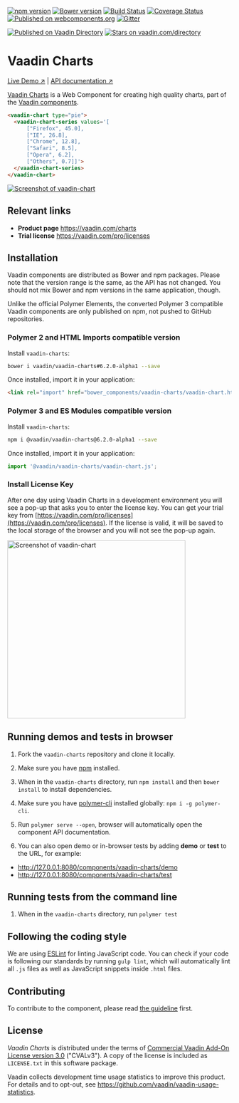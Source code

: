 [![npm version](https://badgen.net/npm/v/@vaadin/vaadin-charts)](https://www.npmjs.com/package/@vaadin/vaadin-charts)
[![Bower version](https://badgen.net/github/release/vaadin/vaadin-charts)](https://github.com/vaadin/vaadin-charts/releases)
[![Build Status](https://travis-ci.org/vaadin/vaadin-charts.svg?branch=master)](https://travis-ci.org/vaadin/vaadin-charts)
[![Coverage Status](https://coveralls.io/repos/github/vaadin/vaadin-charts/badge.svg?branch=master)](https://coveralls.io/github/vaadin/vaadin-charts?branch=master)
[![Published on webcomponents.org](https://img.shields.io/badge/webcomponents.org-published-blue.svg)](https://www.webcomponents.org/element/vaadin/vaadin-charts)
[![Gitter](https://badges.gitter.im/Join%20Chat.svg)](https://gitter.im/vaadin/web-components?utm_source=badge&utm_medium=badge&utm_campaign=pr-badge)

[![Published on Vaadin  Directory](https://img.shields.io/badge/Vaadin%20Directory-published-00b4f0.svg)](https://vaadin.com/directory/component/vaadinvaadin-element)
[![Stars on vaadin.com/directory](https://img.shields.io/vaadin-directory/star/vaadin-charts.svg)](https://vaadin.com/directory/component/vaadinvaadin-charts)


# Vaadin Charts

[Live Demo ↗](https://vaadin.com/components/vaadin-charts/examples)
|
[API documentation ↗](https://vaadin.com/components/vaadin-api/html-api)


[Vaadin Charts](https://vaadin.com/components/vaadin-charts) is a Web Component for creating high quality charts, part of the [Vaadin components](https://vaadin.com/components).

<!--
```
<custom-element-demo>
  <template>
    <script src="../webcomponentsjs/webcomponents-lite.js"></script>
    <link rel="import" href="vaadin-chart.html">
    <next-code-block></next-code-block>
  </template>
</custom-element-demo>
```
-->
```html
<vaadin-chart type="pie">
  <vaadin-chart-series values='[
      ["Firefox", 45.0],
      ["IE", 26.8],
      ["Chrome", 12.8],
      ["Safari", 8.5],
      ["Opera", 6.2],
      ["Others", 0.7]]'>
  </vaadin-chart-series>
</vaadin-chart>
```

[<img src="https://raw.githubusercontent.com/vaadin/vaadin-charts/master/screenshot.png" alt="Screenshot of vaadin-chart">](https://vaadin.com/components/vaadin-chart)

## Relevant links

- **Product page** https://vaadin.com/charts
- **Trial license** https://vaadin.com/pro/licenses


## Installation

Vaadin components are distributed as Bower and npm packages.
Please note that the version range is the same, as the API has not changed.
You should not mix Bower and npm versions in the same application, though.

Unlike the official Polymer Elements, the converted Polymer 3 compatible Vaadin components
are only published on npm, not pushed to GitHub repositories.

### Polymer 2 and HTML Imports compatible version

Install `vaadin-charts`:

```sh
bower i vaadin/vaadin-charts#6.2.0-alpha1 --save
```

Once installed, import it in your application:

```html
<link rel="import" href="bower_components/vaadin-charts/vaadin-chart.html">
```

### Polymer 3 and ES Modules compatible version


Install `vaadin-charts`:

```sh
npm i @vaadin/vaadin-charts@6.2.0-alpha1 --save
```

Once installed, import it in your application:

```js
import '@vaadin/vaadin-charts/vaadin-chart.js';
```

### Install License Key
After one day using Vaadin Charts in a development environment you will see a pop-up that asks you to enter the license key.
You can get your trial key from [https://vaadin.com/pro/licenses](https://vaadin.com/pro/licenses).
If the license is valid, it will be saved to the local storage of the browser and you will not see the pop-up again.

[<img src="https://raw.githubusercontent.com/vaadin/vaadin-charts/6.0-preview/screenshot.png" width="400" alt="Screenshot of vaadin-chart">](https://vaadin.com/elements/-/element/vaadin-chart)


## Running demos and tests in browser

1. Fork the `vaadin-charts` repository and clone it locally.

1. Make sure you have [npm](https://www.npmjs.com/) installed.

1. When in the `vaadin-charts` directory, run `npm install` and then `bower install` to install dependencies.

1. Make sure you have [polymer-cli](https://www.npmjs.com/package/polymer-cli) installed globally: `npm i -g polymer-cli`.

1. Run `polymer serve --open`, browser will automatically open the component API documentation.

1. You can also open demo or in-browser tests by adding **demo** or **test** to the URL, for example:

  - http://127.0.0.1:8080/components/vaadin-charts/demo
  - http://127.0.0.1:8080/components/vaadin-charts/test


## Running tests from the command line

1. When in the `vaadin-charts` directory, run `polymer test`


## Following the coding style

We are using [ESLint](http://eslint.org/) for linting JavaScript code. You can check if your code is following our standards by running `gulp lint`, which will automatically lint all `.js` files as well as JavaScript snippets inside `.html` files.


## Contributing

  To contribute to the component, please read [the guideline](https://github.com/vaadin/vaadin-core/blob/master/CONTRIBUTING.md) first.


## License

_Vaadin Charts_ is distributed under the terms of
[Commercial Vaadin Add-On License version 3.0](https://vaadin.com/license/cval-3) ("CVALv3"). A copy of the license is included as ```LICENSE.txt``` in this software package.

Vaadin collects development time usage statistics to improve this product. For details and to opt-out, see https://github.com/vaadin/vaadin-usage-statistics.

